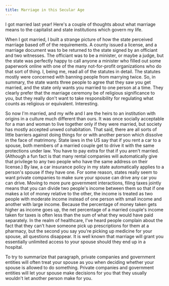 ```yaml
---
title: Marriage in this Secular Age
---
```


I got married last year! Here's a couple of thoughts about what marriage means to the capitalist and state institutions which govern my life.

When I got married, I built a strange picture of how the state perceived marriage based off of the requirements. A county issued a license, and a marriage document was to be returned to the state signed by an officiant and two witnesses. The officiant was to be a minister, or maybe a judge, but the state was perfectly happy to call anyone a minister who filled out some paperwork online with one of the many not-for-profit organizations who do that sort of thing. I, being me, read all of the statutes in detail. The statutes mostly were concerned with banning people from marrying twice. So, in summary, the state wants three people to agree that they saw you get married, and the state only wants you married to one person at a time. They clearly prefer that the marriage ceremony be of religious significance to you, but they really don't want to take responsibility for regulating what counts as religious or equivalent. Interesting.

So now I'm married, and my wife and I are the heirs to an institution with origins in a culture much different than ours. It was once socially acceptable for a man and woman to live together only if they were married, but society has mostly accepted unwed cohabitation. That said, there are all sorts of little barriers against doing things for or with another person which dissolve in the face of matrimony. State laws in the US say that if you rent a car to a spouse, both members of a married couple get to drive it with the same protections under law. You have to pay extra for that if you aren't married. (Although a fun fact is that many rental companies will automatically give that privilege to any two people who have the same address on their license.) By law, a car insurance policy in my state automatically applies to a person's spouse if they have one. For some reason, states really seem to want private companies to make sure your spouse can drive any car you can drive. Moving to more pure government interactions, filing taxes jointly means that you can divide two people's income between them so that if one makes a lot of money relative to the other, the income is treated as two people with moderate income instead of one person with small income and another with large income. Because the percentage of money taken gets higher as income goes up, the net percentage of a married couple's income taken for taxes is often less than the sum of what they would have paid separately. In the realm of healthcare, I've heard people complain about the fact that they can't have someone pick up prescriptions for them at a pharmacy, but the second you say you're picking up medicine for your spouse, all questions disappear. It is well known that marriage will grant you essentially unlimited access to your spouse should they end up in a hospital.

To try to summarize that paragraph, private companies and government entities will often treat your spouse as you when deciding whether your spouse is allowed to do something. Private companies and government entities will let your spouse make decisions for you that they usually wouldn't let another person make for you.
